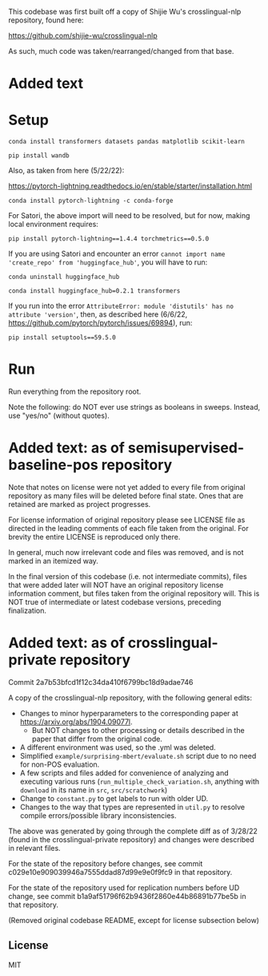 
This codebase was first built off a copy of Shijie Wu's crosslingual-nlp repository, found here:

https://github.com/shijie-wu/crosslingual-nlp

As such, much code was taken/rearranged/changed from that base.

# Added text

# Setup

`conda install transformers datasets pandas matplotlib scikit-learn`

`pip install wandb`

Also, as taken from here (5/22/22):

https://pytorch-lightning.readthedocs.io/en/stable/starter/installation.html

`conda install pytorch-lightning -c conda-forge`

For Satori, the above import will need to be resolved, but for now, making local environment requires:

`pip install pytorch-lightning==1.4.4 torchmetrics==0.5.0`

If you are using Satori and encounter an error `cannot import name 'create_repo' from 'huggingface_hub'`, you will have to run:

`conda uninstall huggingface_hub` 

`conda install huggingface_hub=0.2.1 transformers` 

If you run into the error `AttributeError: module 'distutils' has no attribute 'version'`, then, as described here (6/6/22, https://github.com/pytorch/pytorch/issues/69894), run:

`pip install setuptools==59.5.0`

# Run

Run everything from the repository root.

Note the following: do NOT ever use strings as booleans in sweeps. Instead, use "yes/no" (without quotes).

# Added text: as of semisupervised-baseline-pos repository

Note that notes on license were not yet added to every file from original repository as many files will be deleted before final state. Ones that are retained are marked as project progresses.

For license information of original repository please see LICENSE file as directed in the leading comments of each file taken from the original. For brevity the entire LICENSE is reproduced only there.

In general, much now irrelevant code and files was removed, and is not marked in an itemized way.

In the final version of this codebase (i.e. not intermediate commits), files that were added later will NOT have an original repository license information comment, but files taken from the original repository will. This is NOT true of intermediate or latest codebase versions, preceding finalization.

# Added text: as of crosslingual-private repository

Commit 2a7b53bfcd1f12c34da410f6799bc18d9adae746

A copy of the crosslingual-nlp repository, with the following general edits:

- Changes to minor hyperparameters to the corresponding paper at https://arxiv.org/abs/1904.09077l.
    - But NOT changes to other processing or details described in the paper that differ from the original code.
- A different environment was used, so the .yml was deleted.
- Simplified `example/surprising-mbert/evaluate.sh` script due to no need for non-POS evaluation.
- A few scripts and files added for convenience of analyzing and executing various runs (`run_multiple_check_variation.sh`, anything with `download` in its name in `src`, `src/scratchwork`)
- Change to `constant.py` to get labels to run with older UD.
- Changes to the way that types are represented in `util.py` to resolve compile errors/possible library inconsistencies.

The above was generated by going through the complete diff as of 3/28/22 (found in the crosslingual-private repository) and changes were described in relevant files.

For the state of the repository before changes, see commit c029e10e909039946a7555ddad87d99e9e0f9fc9 in that repository.

For the state of the repository used for replication numbers before UD change, see commit b1a9af51796f62b9436f2860e44b86891b77be5b in that repository.

(Removed original codebase README, except for license subsection below)

## License

MIT
